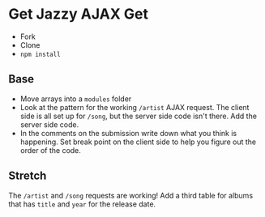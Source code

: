 # Get Jazzy AJAX Get

- Fork
- Clone
- `npm install`

## Base

- Move arrays into a `modules` folder
- Look at the pattern for the working `/artist` AJAX request. The client side is all set up for `/song`, but the server side code isn't there. Add the server side code.
- In the comments on the submission write down what you think is happening. Set break point on the client side to help you figure out the order of the code.

## Stretch

The `/artist` and `/song` requests are working! Add a third table for albums that has `title` and `year` for the release date.
